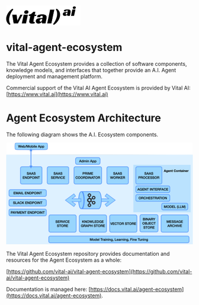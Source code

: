 <img src="assets/vital-logo-black.png" alt="Vital AI Logo" width="200">

# vital-agent-ecosystem

The Vital Agent Ecosystem provides a collection of software components, knowledge models, and interfaces that together provide an A.I. Agent deployment and management platform.

Commercial support of the Vital AI Agent Ecosystem is provided by Vital AI: [https://www.vital.ai](https://www.vital.ai)

# Agent Ecosystem Architecture

The following diagram shows the A.I. Ecosystem components.

<img src="assets/agent-ecosystem-arch.png" alt="Vital Agent Ecosystem Architecture">

The Vital Agent Ecosystem repository provides documentation and resources for the Agent Ecosystem as a whole:

[https://github.com/vital-ai/vital-agent-ecosystem](https://github.com/vital-ai/vital-agent-ecosystem)

Documentation is managed here: [https://docs.vital.ai/agent-ecosystem](https://docs.vital.ai/agent-ecosystem).

<!--

**Here are some ideas to get you started:**

🙋‍♀️ A short introduction - what is your organization all about?
🌈 Contribution guidelines - how can the community get involved?
👩‍💻 Useful resources - where can the community find your docs? Is there anything else the community should know?
🍿 Fun facts - what does your team eat for breakfast?
🧙 Remember, you can do mighty things with the power of [Markdown](https://docs.github.com/github/writing-on-github/getting-started-with-writing-and-formatting-on-github/basic-writing-and-formatting-syntax)
-->
